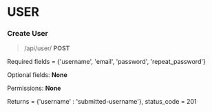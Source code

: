# USER

### Create User

> /api/user/ **POST**

Required fields = {'username', 'email', 'password', 'repeat_password'}

Optional fields: **None**

Permissions: **None**

Returns = {'username' : 'submitted-username'}, status_code = 201
